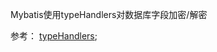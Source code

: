 Mybatis使用typeHandlers对数据库字段加密/解密

参考： [typeHandlers](https://mybatis.org/mybatis-3/configuration.html#typeHandlers);